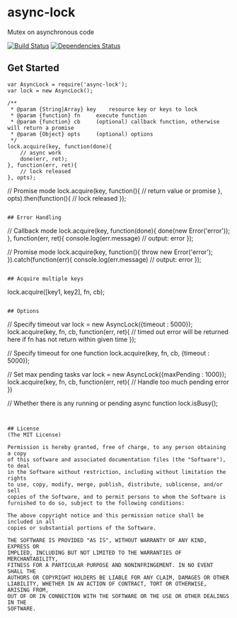 # async-lock

Mutex on asynchronous code

[![Build Status](https://travis-ci.org/rain1017/async-lock.svg?branch=master)](https://travis-ci.org/rain1017/async-lock)
[![Dependencies Status](https://david-dm.org/rain1017/async-lock.svg)](https://david-dm.org/rain1017/async-lock)

## Get Started

```
var AsyncLock = require('async-lock');
var lock = new AsyncLock();

/**
 * @param {String|Array} key 	resource key or keys to lock
 * @param {function} fn 	execute function
 * @param {function} cb 	(optional) callback function, otherwise will return a promise
 * @param {Object} opts 	(optional) options
 */
lock.acquire(key, function(done){
	// async work
	done(err, ret);
}, function(err, ret){
	// lock released
}, opts);
```

// Promise mode
lock.acquire(key, function(){
	// return value or promise
}, opts).then(function(){
	// lock released
});
```

## Error Handling

```
// Callback mode
lock.acquire(key, function(done){
	done(new Error('error'));
}, function(err, ret){
	console.log(err.message) // output: error
});

// Promise mode
lock.acquire(key, function(){
	throw new Error('error');
}).catch(function(err){
	console.log(err.message) // output: error
});
```

## Acquire multiple keys

```
lock.acquire([key1, key2], fn, cb);
```

## Options

```
// Specify timeout
var lock = new AsyncLock({timeout : 5000});
lock.acquire(key, fn, cb, function(err, ret){
	// timed out error will be returned here if fn has not return within given time
});

// Specify timeout for one function
lock.acquire(key, fn, cb, {timeout : 5000});

// Set max pending tasks
var lock = new AsyncLock({maxPending : 1000});
lock.acquire(key, fn, cb, function(err, ret){
	// Handle too much pending error
})

// Whether there is any running or pending async function
lock.isBusy();
```


## License
(The MIT License)

Permission is hereby granted, free of charge, to any person obtaining a copy
of this software and associated documentation files (the "Software"), to deal
in the Software without restriction, including without limitation the rights
to use, copy, modify, merge, publish, distribute, sublicense, and/or sell
copies of the Software, and to permit persons to whom the Software is
furnished to do so, subject to the following conditions:

The above copyright notice and this permission notice shall be included in all
copies or substantial portions of the Software.

THE SOFTWARE IS PROVIDED "AS IS", WITHOUT WARRANTY OF ANY KIND, EXPRESS OR
IMPLIED, INCLUDING BUT NOT LIMITED TO THE WARRANTIES OF MERCHANTABILITY,
FITNESS FOR A PARTICULAR PURPOSE AND NONINFRINGEMENT. IN NO EVENT SHALL THE
AUTHORS OR COPYRIGHT HOLDERS BE LIABLE FOR ANY CLAIM, DAMAGES OR OTHER
LIABILITY, WHETHER IN AN ACTION OF CONTRACT, TORT OR OTHERWISE, ARISING FROM,
OUT OF OR IN CONNECTION WITH THE SOFTWARE OR THE USE OR OTHER DEALINGS IN THE
SOFTWARE.
